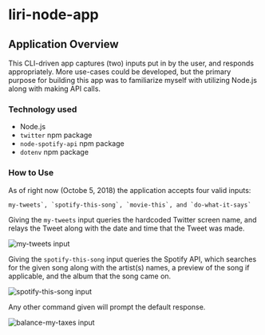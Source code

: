 # liri-node-app

## Application Overview

This CLI-driven app captures (two) inputs put in by the user, and responds appropriately. More use-cases could be developed, but the primary purpose for building this app was to familiarize myself with utilizing Node.js along with making API calls. 

### Technology used
* Node.js
* `twitter` npm package
* `node-spotify-api` npm package
* `dotenv` npm package

### How to Use
As of right now (Octobe 5, 2018) the application accepts four valid inputs:

```
my-tweets`, `spotify-this-song`, `movie-this`, and `do-what-it-says`
````

Giving the `my-tweets` input queries the hardcoded Twitter screen name, and relays the Tweet along with the date and time that the Tweet was made.

![my-tweets input](https://i.imgur.com/hmfwwJZ.png)

Giving the `spotify-this-song` input queries the Spotify API, which searches for the given song along with the artist(s) names, a preview of the song if applicable, and the album that the song came on.

![spotify-this-song input](https://i.imgur.com/mbryFFD.png)

Any other command given will prompt the default response.

![balance-my-taxes input](https://i.imgur.com/KG1PxQ6.png)
